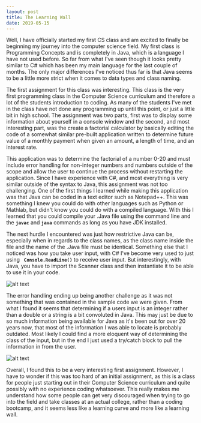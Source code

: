 ```yaml
---
layout: post
title: The Learning Wall
date: 2019-05-15
---
```


<p>Well, I have officially started my first CS class and am excited to finally be beginning my journey into the computer science field. My first class is Programming Concepts and is completely in Java, which is a language I have not used before. So far from what I've seen though it looks pretty similar to C# which has been my main language for the last couple of months. The only major differences I've noticed thus far is that Java seems to be a little more strict when it comes to data types and class naming.</p><!--more-->

The first assignment for this class was interesting. This class is the very first programming class in the Computer Science curriculum and therefore a lot of the students introduction to coding. As many of the students I've met in the class have not done any programming up until this point, or just a little bit in high school. The assignment was two parts, first was to display some information about yourself in a console window and the second, and most interesting part, was the create a factorial calculator by basically editing the code of a somewhat similar pre-built application written to determine future value of a monthly payment when given an amount, a length of time, and an interest rate. 

This application was to determine the factorial of a number 0-20 and must include error handling for non-integer numbers and numbers outside of the scope and allow the user to continue the process without restarting the application. Since I have experience with C#, and most everything is very similar outside of the syntax to Java, this assignment was not too challenging. One of the first things I learned while making this application was that Java can be coded in a text editor such as Notepad++. This was something I knew you could do with other languages such as Python or Mathlab, but didn't know you could do with a compiled language. With this I learned that you could compile your .Java file using the command line and the <b>```javac```</b> and <b>```java```</b> commands as long as you have JDK installed.

The next hurdle I encountered was just how restrictive Java can be, especially when in regards to the class names, as the class name inside the file and the name of the .Java file must be identical. Something else that I noticed was how you take user input, with C# I've become very used to just using <b>``` Console.ReadLine()```</b> to receive user input. But interestingly, with Java, you have to import the Scanner class and then instantiate it to be able to use it in your code.

![alt text](ScannerClassInstantiation.PNG "Scanner Class Instantiation")

The error handling ending up being another challenge as it was not something that was contained in the sample code we were given. From what I found it seems that determining if a users input is an integer rather than a double or a string is a bit convoluted in Java. This may just be due to so much information being available for Java as it's been out for over 20 years now, that most of the information I was able to locate is probably outdated. Most likely I could find a more eloquent way of determining the class of the input, but in the end I just used a try/catch block to pull the information in from the user.

![alt text](TryCatchBlock.PNG "Error Handling Solution")

<p>Overall, I found this to be a very interesting first assignment. However, I have to wonder if this was too hard of an initial assignment, as this is a class for people just starting out in their Computer Science curriculum and quite possibly with no experience coding whatsoever. This really makes me understand how some people can get very discouraged when trying to go into the field and take classes at an actual college, rather than a coding bootcamp, and it seems less like a learning curve and more like a learning wall.</p>